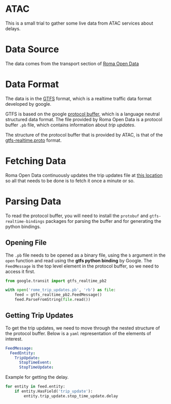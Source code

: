 # ATAC
This is a small trial to gather some live data from ATAC services about delays.

# Data Source
The data comes from the transport section of [Roma Open Data](https://dati.comune.roma.it/catalog/dataset/c_h501-d-9000)

# Data Format
The data is in the [GTFS](https://developers.google.com/transit/gtfs-realtime) format, which is a realtime traffic
data format developed by google.

GTFS is based on the google [protocol buffer](https://protobuf.dev/), which is a language neutral
structured data format. The file provided by Roma Open Data is a protocol buffer `.pb` file, which contains
information about *trip updates*.

The structure of the protocol buffer that is provided by ATAC, is that of the [gtfs-realtime.proto](gtfs-realtime.proto) format.

# Fetching Data
Roma Open Data continuously updates the trip updates file at [this location](https://dati.comune.roma.it/catalog/dataset/a7dadb4a-66ae-4eff-8ded-a102064702ba/resource/bf7577b5-ed26-4f50-a590-38b8ed4d2827/download/rome_trip_updates.pb)
so all that needs to be done is to fetch it once a minute or so.

# Parsing Data
To read the protocol buffer, you will need to install the `protobuf` and `gtfs-realtime-bindings`  packages
for parsing the buffer and for generating the python bindings.

## Opening File
The `.pb` file needs to be opened as a binary file, using the `b` argument in the `open` function and read using the
**gtfs python binding** by Google. The `FeedMessage` is the top level element in the protocol buffer, so we need to 
access it first.

```python
from google.transit import gtfs_realtime_pb2

with open('rome_trip_updates.pb', 'rb') as file:
    feed = gtfs_realtime_pb2.FeedMessage()
    feed.ParseFromString(file.read())
```

## Getting Trip Updates
To get the trip updates, we need to move through the nested structure of the protocol buffer. Below is a `yaml` representation
of the elements of interest. 
```yaml
FeedMessage:
  FeedEntity:
    TripUpdate:
      StopTimeEvent:
      StopTimeUpdate:
```

Example for getting the delay.
```python
for entity in feed.entity:
    if entity.HasField('trip_update'):
        entity.trip_update.stop_time_update.delay
```